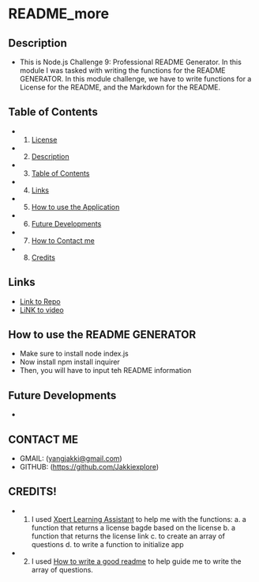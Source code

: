 # README_more

## Description
* This is Node.js Challenge 9: Professional README Generator. In this module I was tasked with writing the functions for the README GENERATOR. In this module challenge, we have to write functions for a License for the README, and the Markdown for the README. 

## Table of Contents
* 1. [License](#)
* 2. [Description](#description)
* 3. [Table of Contents](#description)
* 4. [Links](#links)
* 5. [How to use the Application]()
* 6. [Future Developments](#)
* 7. [How to Contact me](#)
* 8. [Credits](#)

## Links
* [Link to Repo](https://github.com/Jakkiexplore/README_more)
* [LiNK to video]()


## How to use the README GENERATOR
* Make sure to install node index.js
* Now install npm install inquirer
* Then, you will have to input teh README information

## Future Developments
- 




## CONTACT ME
* GMAIL: (yangjakki@gmail.com)
* GITHUB: (https://github.com/Jakkiexplore)

## CREDITS!
* 1. I used [Xpert Learning Assistant](https://bootcampspot.instructure.com/courses/4087/external_tools/313) to help me with the functions:
     a. a function that returns a license bagde based on the license
     b. a function that returns the license link
     c. to create an array of questions
     d. to write a function to initialize app
     
* 2. I used [How to write a good readme](https://www.freecodecamp.org/news/how-to-write-a-good-readme-file/) to help guide me to write the array of questions.

